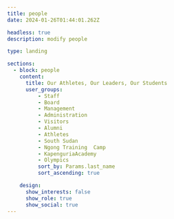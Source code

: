 ```yaml
---
title: people
date: 2024-01-26T01:44:01.262Z

headless: true
description: modify people

type: landing

sections:
  - block: people
    content:
      title: Our Athletes, Our Leaders, Our Students
      user_groups:
          - Staff
          - Board
          - Management
          - Administration
          - Visitors
          - Alumni
          - Athletes
          - South Sudan
          - Ngong Training  Camp
          - KapenguriaAcademy
          - Olympics
          sort_by: Params.last_name
          sort_ascending: true

    design:
      show_interests: false
      show_role: true
      show_social: true
---
```

